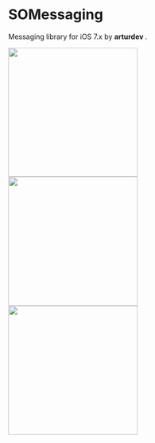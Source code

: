 SOMessaging
===========

Messaging library for iOS 7.x by <b> arturdev </b>.

<img src="https://raw.githubusercontent.com/arturdev/SOMessaging/master/Screenshots/screen1.jpg" width=260>
<img src="https://raw.githubusercontent.com/arturdev/SOMessaging/master/Screenshots/screen2.jpg" width=260>
<img src="https://raw.githubusercontent.com/arturdev/SOMessaging/master/Screenshots/screen3.jpg" width=260>
